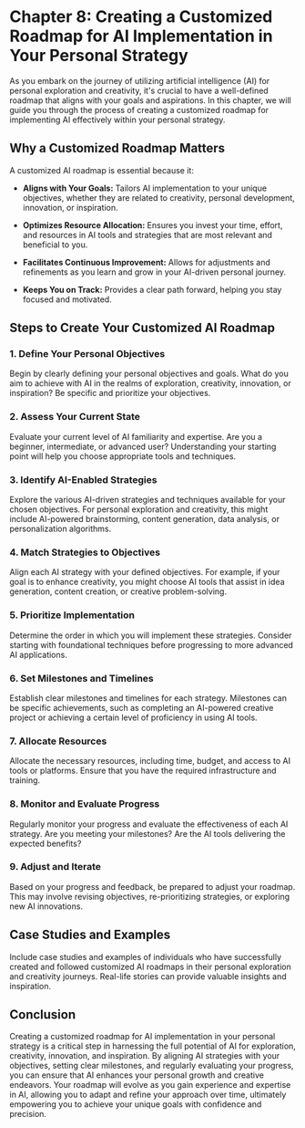 Chapter 8: Creating a Customized Roadmap for AI Implementation in Your Personal Strategy
========================================================================================

As you embark on the journey of utilizing artificial intelligence (AI) for personal exploration and creativity, it's crucial to have a well-defined roadmap that aligns with your goals and aspirations. In this chapter, we will guide you through the process of creating a customized roadmap for implementing AI effectively within your personal strategy.

**Why a Customized Roadmap Matters**
------------------------------------

A customized AI roadmap is essential because it:

* **Aligns with Your Goals:** Tailors AI implementation to your unique objectives, whether they are related to creativity, personal development, innovation, or inspiration.

* **Optimizes Resource Allocation:** Ensures you invest your time, effort, and resources in AI tools and strategies that are most relevant and beneficial to you.

* **Facilitates Continuous Improvement:** Allows for adjustments and refinements as you learn and grow in your AI-driven personal journey.

* **Keeps You on Track:** Provides a clear path forward, helping you stay focused and motivated.

**Steps to Create Your Customized AI Roadmap**
----------------------------------------------

### **1. Define Your Personal Objectives**

Begin by clearly defining your personal objectives and goals. What do you aim to achieve with AI in the realms of exploration, creativity, innovation, or inspiration? Be specific and prioritize your objectives.

### **2. Assess Your Current State**

Evaluate your current level of AI familiarity and expertise. Are you a beginner, intermediate, or advanced user? Understanding your starting point will help you choose appropriate tools and techniques.

### **3. Identify AI-Enabled Strategies**

Explore the various AI-driven strategies and techniques available for your chosen objectives. For personal exploration and creativity, this might include AI-powered brainstorming, content generation, data analysis, or personalization algorithms.

### **4. Match Strategies to Objectives**

Align each AI strategy with your defined objectives. For example, if your goal is to enhance creativity, you might choose AI tools that assist in idea generation, content creation, or creative problem-solving.

### **5. Prioritize Implementation**

Determine the order in which you will implement these strategies. Consider starting with foundational techniques before progressing to more advanced AI applications.

### **6. Set Milestones and Timelines**

Establish clear milestones and timelines for each strategy. Milestones can be specific achievements, such as completing an AI-powered creative project or achieving a certain level of proficiency in using AI tools.

### **7. Allocate Resources**

Allocate the necessary resources, including time, budget, and access to AI tools or platforms. Ensure that you have the required infrastructure and training.

### **8. Monitor and Evaluate Progress**

Regularly monitor your progress and evaluate the effectiveness of each AI strategy. Are you meeting your milestones? Are the AI tools delivering the expected benefits?

### **9. Adjust and Iterate**

Based on your progress and feedback, be prepared to adjust your roadmap. This may involve revising objectives, re-prioritizing strategies, or exploring new AI innovations.

**Case Studies and Examples**
-----------------------------

Include case studies and examples of individuals who have successfully created and followed customized AI roadmaps in their personal exploration and creativity journeys. Real-life stories can provide valuable insights and inspiration.

**Conclusion**
--------------

Creating a customized roadmap for AI implementation in your personal strategy is a critical step in harnessing the full potential of AI for exploration, creativity, innovation, and inspiration. By aligning AI strategies with your objectives, setting clear milestones, and regularly evaluating your progress, you can ensure that AI enhances your personal growth and creative endeavors. Your roadmap will evolve as you gain experience and expertise in AI, allowing you to adapt and refine your approach over time, ultimately empowering you to achieve your unique goals with confidence and precision.
